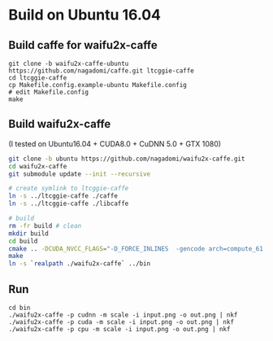 # Build on Ubuntu 16.04

## Build caffe for waifu2x-caffe

```
git clone -b waifu2x-caffe-ubuntu https://github.com/nagadomi/caffe.git ltcggie-caffe
cd ltcggie-caffe
cp Makefile.config.example-ubuntu Makefile.config
# edit Makefile.config
make
```

## Build waifu2x-caffe

(I tested on Ubuntu16.04 + CUDA8.0 + CuDNN 5.0 + GTX 1080)

```sh
git clone -b ubuntu https://github.com/nagadomi/waifu2x-caffe.git
cd waifu2x-caffe
git submodule update --init --recursive

# create symlink to ltcggie-caffe
ln -s ../ltcggie-caffe ./caffe
ln -s ../ltcggie-caffe ./libcaffe

# build
rm -fr build # clean
mkdir build
cd build
cmake .. -DCUDA_NVCC_FLAGS="-D_FORCE_INLINES  -gencode arch=compute_61,code=sm_61 " # sm_61 is for GTX1080
make
ln -s `realpath ./waifu2x-caffe` ../bin
```

## Run
```
cd bin
./waifu2x-caffe -p cudnn -m scale -i input.png -o out.png | nkf
./waifu2x-caffe -p cuda -m scale -i input.png -o out.png | nkf
./waifu2x-caffe -p cpu -m scale -i input.png -o out.png | nkf
```
